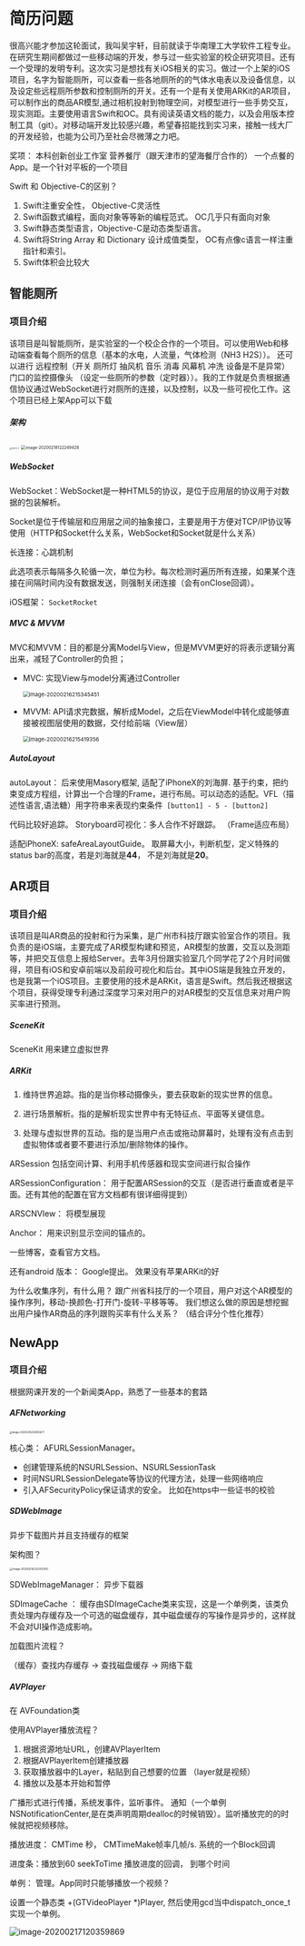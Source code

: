 # 简历问题















很高兴能才参加这轮面试，我叫吴宇轩，目前就读于华南理工大学软件工程专业。在研究生期间都做过一些移动端的开发，参与过一些实验室的校企研究项目。还有一个受理的发明专利。这次实习是想找有关iOS相关的实习。做过一个上架的iOS项目，名字为智能厕所，可以查看一些各地厕所的的气体水电表以及设备信息，以及设定些远程厕所参数和控制厕所的开关。还有一个是有关使用ARKit的AR项目，可以制作出的商品AR模型,通过相机投射到物理空间，对模型进行一些手势交互，现实测距。主要使用语言Swift和OC。具有阅读英语文档的能力，以及会用版本控制工具（git）。对移动端开发比较感兴趣，希望春招能找到实习来，接触一线大厂的开发经验，也能为公司乃至社会尽微薄之力吧。



奖项： 本科创新创业工作室 营养餐厅（跟天津市的望海餐厅合作的） 一个点餐的App。是一个针对平板的一个项目



Swift 和 Objective-C的区别？

1. Swift注重安全性， Objective-C灵活性
2. Swift函数式编程，面向对象等等新的编程范式。 OC几乎只有面向对象
3. Swift静态类型语言，Objective-C是动态类型语言。
4. Swift将String Array 和 Dictionary 设计成值类型， OC有点像c语言一样注重指针和索引。 
5. Swift体积会比较大



## 智能厕所

### 项目介绍

该项目是叫智能厕所，是实验室的一个校企合作的一个项目。可以使用Web和移动端查看每个厕所的信息（基本的水电，人流量，气体检测（NH3 H2S））。 还可以进行 远程控制（开关 厕所灯 抽风机 音乐 消毒 风幕机 冲洗 设备是不是异常） 门口的监控摄像头 （设定一些厕所的参数（定时器））。我的工作就是负责根据通信协议通过WebSocket进行对厕所的连接，以及控制，以及一些可视化工作。这个项目已经上架App可以下载

##### 架构

<img src="iOS-2 2.jpg" alt="iOS-2 2" style="zoom:25%;" />

<img src="image-20200218122249428.png" alt="image-20200218122249428" style="zoom:50%;" />

##### WebSocket

WebSocket：WebSocket是一种HTML5的协议，是位于应用层的协议用于对数据的包装解析。

Socket是位于传输层和应用层之间的抽象接口，主要是用于方便对TCP/IP协议等使用（HTTP和Socket什么关系，WebSocket和Socket就是什么关系）

长连接：心跳机制  

此选项表示每隔多久轮循一次，单位为秒。每次检测时遍历所有连接，如果某个连接在间隔时间内没有数据发送，则强制关闭连接（会有onClose回调）。

iOS框架： `SocketRocket`

##### MVC & MVVM

MVC和MVVM：目的都是分离Model与View，但是MVVM更好的将表示逻辑分离出来，减轻了Controller的负担；

* MVC: 实现View与model分离通过Controller

  <img src="image-20200216215345451.png" alt="image-20200216215345451" style="zoom: 67%;" />

* MVVM: API请求完数据，解析成Model，之后在ViewModel中转化成能够直接被视图层使用的数据，交付给前端（View层）

  <img src="image-20200216215419356.png" alt="image-20200216215419356" style="zoom: 67%;" />

  

##### AutoLayout 

  autoLayout： 后来使用Masory框架, 适配了iPhoneX的刘海屏. 基于约束，把约束变成方程组，计算出一个合理的Frame，进行布局。可以动态的适配。VFL（描述性语言,语法糖）用字符串来表现约束条件` [button1] - 5 - [button2]`   

  代码比较好追踪。 Storyboard可视化：多人合作不好跟踪。 （Frame适应布局）

  适配iPhoneX: safeAreaLayoutGuide。 取屏幕大小，判断机型，定义特殊的status bar的高度，若是刘海就是**44**， 不是刘海就是**20**。



## AR项目

### 项目介绍

该项目是叫AR商品的投射和行为采集，是广州市科技厅跟实验室合作的项目。我负责的是iOS端，主要完成了AR模型构建和预览，AR模型的放置，交互以及测距等，并把交互信息上报给Server。去年3月份跟实验室几个同学花了2个月时间做得，项目有iOS和安卓前端以及前段可视化和后台。其中iOS端是我独立开发的，也是我第一个iOS项目。主要使用的技术是ARKit，语言是Swift。然后我还根据这个项目，获得受理专利通过深度学习来对用户的对AR模型的交互信息来对用户购买率进行预测。



##### SceneKit

SceneKit 用来建立虚拟世界

##### ARKit

1. 维持世界追踪。指的是当你移动摄像头，要去获取新的现实世界的信息。

2. 进行场景解析。指的是解析现实世界中有无特征点、平面等关键信息。

3. 处理与虚拟世界的互动。指的是当用户点击或拖动屏幕时，处理有没有点击到虚拟物体或者要不要进行添加/删除物体的操作。



ARSession 包括空间计算、利用手机传感器和现实空间进行拟合操作

ARSessionConfiguration： 用于配置ARSession的交互（是否进行垂直或者是平面。还有其他的配置在官方文档都有很详细得提到）

ARSCNVIew： 将模型展现

Anchor： 用来识别显示空间的锚点的。

一些博客，查看官方文档。

还有android 版本： Google提出。 效果没有苹果ARKit的好



为什么收集序列，有什么用？ 跟广州省科技厅的一个项目，用户对这个AR模型的操作序列，移动-换颜色-打开门-旋转-平移等等。 我们想这么做的原因是想挖掘出用户操作AR商品的序列跟购买率有什么关系？ （结合评分个性化推荐）



## NewApp

### 项目介绍

根据网课开发的一个新闻类App，熟悉了一些基本的套路





##### AFNetworking

<img src="image-20200216230955877.png" alt="image-20200216230955877" style="zoom:30%;" />

核心类： AFURLSessionManager。 

* 创建管理系统的NSURLSession、NSURLSessionTask
* 时间NSURLSessionDelegate等协议的代理方法，处理一些网络响应
* 引入AFSecurityPolicy保证请求的安全。 比如在https中一些证书的校验



##### SDWebImage

异步下载图片并且支持缓存的框架



架构图？ 

<img src="image-20200216232355300.png" alt="image-20200216232355300" style="zoom:33%;" />

SDWebImageManager： 异步下载器

SDImageCache ： 缓存由SDImageCache类来实现，这是一个单例类，该类负责处理内存缓存及一个可选的磁盘缓存，其中磁盘缓存的写操作是异步的，这样就不会对UI操作造成影响。

加载图片流程？

（缓存）查找内存缓存 → 查找磁盘缓存 → 网络下载



##### AVPlayer

在 AVFoundation类



使用AVPlayer播放流程？

1. 根据资源地址URL，创建AVPlayerItem
2. 根据AVPlayerItem创建播放器
3. 获取播放器中的Layer，粘贴到自己想要的位置 （layer就是视频）
4. 播放以及基本开始和暂停



广播形式进行传播，系统发事件，监听事件。 通知（一个单例NSNotificationCenter,是在类声明周期dealloc的时候销毁）。监听播放完的的时候就把视频移除。



播放进度： CMTime 秒， CMTimeMake帧率几帧/s. 系统的一个Block回调

进度条：播放到60   seekToTime  播放进度的回调， 到哪个时间



单例： 管理。App同时只能够播放一个视频？

设置一个静态类 +(GTVideoPlayer *)Player, 然后使用gcd当中dispatch_once_t实现一个单例。

![image-20200217120359869](image-20200217120359869.png)

